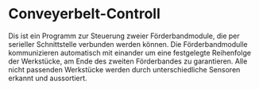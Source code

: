 # Conveyerbelt-Controll
Dis ist ein Programm zur Steuerung zweier Förderbandmodule, die per serieller Schnittstelle verbunden werden können. Die Förderbandmodulle kommunizieren automatisch mit einander um eine festgelegte Reihenfolge der Werkstücke, am Ende des zweiten Förderbandes zu garantieren. Alle nicht passenden Werkstücke werden durch unterschiedliche Sensoren erkannt und aussortiert. 
